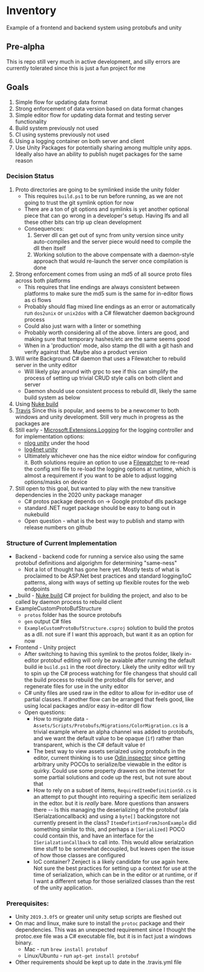 # Inventory

Example of a frontend and backend system using protobufs and unity

## Pre-alpha
This is repo still very much in active development, and silly errors are currently tolerated since this is just a fun project for me


## Goals
1. Simple flow for updating data format
2. Strong enforcement of data version based on data format changes
3. Simple editor flow for updating data format and testing server functionality
4. Build system previously not used
5. CI using systems previously not used
6. Using a logging container on both server and client
7. Use Unity Packages for potentially sharing among multiple unity apps. Ideally also have an ability to publish nuget packages for the same reason

### Decision Status
1. Proto directories are going to be symlinked inside the unity folder
    * This requires `build.ps1` to be run before running, as we are not going to trust the git symlink option for now
    * There are a ton of git options and symlinks is yet another optional piece that can go wrong in a developer's setup. Having lfs and all these other bits can trip up clean development
    * Consequences:
        1. Server dll can get out of sync from unity version since unity auto-compiles and the server piece would need to compile the dll then itself
        2. Working solution to the above compensate with a daemon-style approach that would re-launch the server once compilation is done
2. Strong enforcement comes from using an md5 of all source proto files across both platforms
    * This requires that line endings are always consistent between platforms to make sure the md5 sum is the same for in-editor flows as ci flows
    * Probably should flag mixed line endings as an error or automatically run `dos2unix` or `unix2dos` with a C# filewatcher daemon background process
    * Could also just warn with a linter or something
    * Probably worth considering all of the above. linters are good, and making sure that temporary hashes/etc are the same seems good
    * When in a 'production' mode, also stamp the dll with a git hash and verify against that. Maybe also a product version
3. Will write Background C# daemon that uses a Filewatcher to rebuild server in the unity editor
    * Will likely play around with grpc to see if this can simplify the process of setting up trivial CRUD style calls on both client and server
    * Daemon should use consistent process to rebuild dll, likely the same build system as below
4. Using [Nuke build](https://nuke.build/) 
5. [Travis](https://travis-ci.org/github/hardcoded2/Inventory) Since this is popular, and seems to be a newcomer to both windows and unity development. Still very much in progress as the packages are 
6. Still early - [Microsoft.Extensions.Logging](https://docs.microsoft.com/en-us/archive/msdn-magazine/2016/april/essential-net-logging-with-net-core) for the logging controller and for implementation options:
    * [nlog unity](https://github.com/sschmid/NLog) under the hood 
    * [log4net unity](https://github.com/HolyShovelSoft/log4net.unity) 
    * Ultimately whichever one has the nice eidtor window for configuring it. Both solutions require an option to use a [Filewatcher](https://docs.microsoft.com/en-us/dotnet/api/system.io.filesystemwatcher?view=netcore-3.1) to re-read the config xml file to re-load the logging options at runtime, which is almost a requirement if you want to be able to adjust logging options/masks on device
7. Still open to this goal, but wanted to play with the new transitive dependencies in the 2020 unity package manager
    * C# protos package depends on -> Google protobuf dlls package
    * standard .NET nuget package should be easy to bang out in nukebuild
    * Open question - what is the best way to publish and stamp with release numbers on github

### Structure of Current Implementation
* Backend - backend code for running a service also using the same protobuf definitions and algorighm for determining "same-ness"
    * Not a lot of thought has gone here yet. Mostly tests of what is proclaimed to be ASP.Net best practices and standard logging/IoC patterns, along with ways of setting up flexible routes for the web endpoints
* _build - [Nuke build](https://nuke.build/) C# project for building the project, and also to be called by daemon process to rebuild client
* ExampleCustomProtoBufStructure
     * `protos` folder has the source protobufs
     * `gen` output C# files
     * `ExampleCustomProtoBufStructure.csproj` solution to build the protos as a dll. not sure if I want this approach, but want it as an option for now
* Frontend - Unity project
    * After switching to having this symlink to the protos folder, likely in-editor protobuf editing will only be avaiable after running the default build ie `build.ps1` in the root directory. Likely the unity editor will try to spin up the C# process watching for file changess that should call the build process to rebuild the protobuf dlls for server, and regenerate files for use in the unity editor
    * C# unity files are used raw in the editor to allow for in-editor use of partial classes. If another flow can be arranged that feels good, like using local packages and/or easy in-editor dll flow
    * Open questions:
        * How to migrate data - `Assets/Scripts/Protobufs/Migrations/ColorMigration.cs` is a trivial example where an alpha channel was added to protobufs, and we want the default value to be opaque (`1f`) rather than transparent, which is the C# default value `0f`
        * The best way to view assets serialzed using protobufs in the editor, current thinking is to use [Odin inspector](https://odininspector.com/) since getting arbitrary unity POCOs to serialize/be viewable in the editor is quirky. Could use some property drawers on the internet for some partial solutions and code up the rest, but not sure about that
        *  How to rely on a subset of items, `RequiredItemDefinitionSO.cs` is an attempt to put thought into requiring a specific item serialized in the edtor. but it is *really* bare. More questions than answers there -- Is this managing the deserializing of the protobuf (ala ISerialzationcallback) and using a `byte[]` backingstore not currently present in the class? `ItemDefintionFromJsonExample` did something similar to this, and perhaps a `[Serialized]` POCO could contain this, and have an interface for the `ISerialzationCallback` to call into. This would allow serialzation time stuff to be somewhat decoupled, but leaves open the issue of how those classes are configured
        * IoC container? Zenject is a likely candidate for use again here. Not sure the best practices for setting up a context for use at the time of serialization, which can be in the editor or at runtime, or if I want a different setup for those serialized classes than the rest of the unity application.

### Prerequisites:
* Unity `2019.3.0f5` or greater unil unity setup scripts are fleshed out
* On mac and linux, make sure to install the `protoc` package and their dependencies. This was an unexpected requirement since I thought the protoc.exe file was a C# executable file, but it is in fact just a windows binary.
    * Mac - run `brew install protobuf`
    * Linux/Ubuntu - run `apt-get install protobuf`
* Other requirements should be kept up to date in the .travis.yml file
